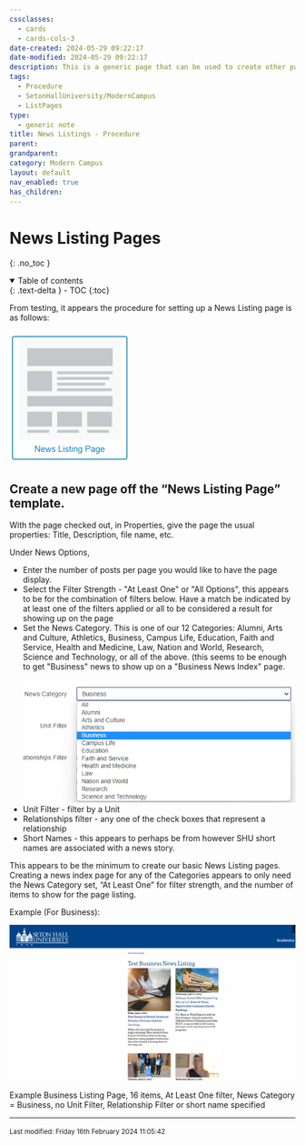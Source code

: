 ```yaml
---
cssclasses:
  - cards
  - cards-cols-3
date-created: 2024-05-29 09:22:17
date-modified: 2024-05-29 09:22:17
description: This is a generic page that can be used to create other pages
tags:
  - Procedure
  - SetonHallUniversity/ModernCampus
  - ListPages
type:
  - generic note
title: News Listings - Procedure
parent: 
grandparent: 
category: Modern Campus
layout: default
nav_enabled: true
has_children:
---
```

# News Listing Pages

{: .no_toc }

<details open markdown="block">
  <summary>
    Table of contents
  </summary>
  {: .text-delta }
- TOC
{:toc}
</details>

From testing, it appears the procedure for setting up a News Listing page is as follows:

![](assets/images/news-list-pages-image1.png)

## Create a new page off the “News Listing Page” template.

With the page checked out, in Properties, give the page the usual properties: Title, Description, file name, etc.

Under News Options,

  - Enter the number of posts per page you would like to have the page display.
  -  Select the Filter Strength - "At Least One" or "All Options", this appears to be for the combination of filters below. Have a match be indicated by at least one of the filters applied or all to be considered a result for showing up on the page
  - Set the News Category. This is one of our 12 Categories: Alumni, Arts and Culture, Athletics, Business, Campus Life, Education, Faith and Service, Health and Medicine, Law, Nation and World, Research, Science and Technology, or all of the above. (this seems to be enough to get "Business" news to show up on a "Business News Index" page. <br><br> ![](assets/images/news-list-pages-image2.png)
  - Unit Filter - filter by a Unit
  - Relationships filter - any one of the check boxes that represent a relationship
  - Short Names - this appears to perhaps be from however SHU short names are associated with a news story.

This appears to be the minimum to create our basic News Listing pages. Creating a news index page for any of the Categories appears to only need the News Category set, “At Least One” for filter strength, and the number of items to show for the page listing.

Example (For Business):

![](assets/images/news-list-pages-image3.png)

Example Business Listing Page, 16 items, At Least One filter, News Category = Business, no Unit Filter, Relationship Filter or short name specified


--- 

<small>
Last modified: Friday 16th February 2024 11:05:42
</small>
